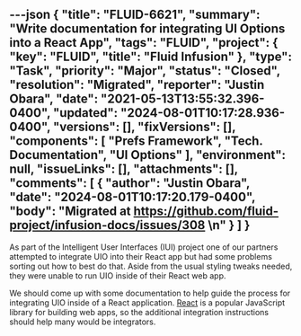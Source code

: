 ---json
{
  "title": "FLUID-6621",
  "summary": "Write documentation for integrating UI Options into a React App",
  "tags": "FLUID",
  "project": {
    "key": "FLUID",
    "title": "Fluid Infusion"
  },
  "type": "Task",
  "priority": "Major",
  "status": "Closed",
  "resolution": "Migrated",
  "reporter": "Justin Obara",
  "date": "2021-05-13T13:55:32.396-0400",
  "updated": "2024-08-01T10:17:28.936-0400",
  "versions": [],
  "fixVersions": [],
  "components": [
    "Prefs Framework",
    "Tech. Documentation",
    "UI Options"
  ],
  "environment": null,
  "issueLinks": [],
  "attachments": [],
  "comments": [
    {
      "author": "Justin Obara",
      "date": "2024-08-01T10:17:20.179-0400",
      "body": "Migrated at <https://github.com/fluid-project/infusion-docs/issues/308>&#x20;\n"
    }
  ]
}
---
As part of the Intelligent User Interfaces (IUI) project one of our partners attempted to integrate UIO into their React app but had some problems sorting out how to best do that. Aside from the usual styling tweaks needed, they were unable to run UIO inside of their React web app.

We should come up with some documentation to help guide the process for integrating UIO inside of a React application. [React](https://reactjs.org) is a popular JavaScript library for building web apps, so the additional integration instructions should help many would be integrators. 

        